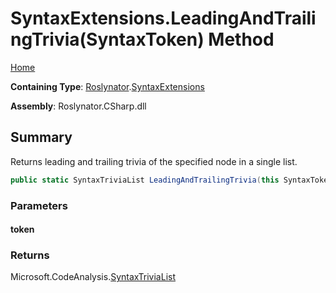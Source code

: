 <a name="_Top"></a>

# SyntaxExtensions\.LeadingAndTrailingTrivia\(SyntaxToken\) Method

[Home](../../../README.md#_Top)

**Containing Type**: [Roslynator](../../README.md#_Top)\.[SyntaxExtensions](../README.md#_Top)

**Assembly**: Roslynator\.CSharp\.dll

## Summary

Returns leading and trailing trivia of the specified node in a single list\.

```csharp
public static SyntaxTriviaList LeadingAndTrailingTrivia(this SyntaxToken token)
```

### Parameters

#### token

### Returns

Microsoft\.CodeAnalysis\.[SyntaxTriviaList](https://docs.microsoft.com/en-us/dotnet/api/microsoft.codeanalysis.syntaxtrivialist)

